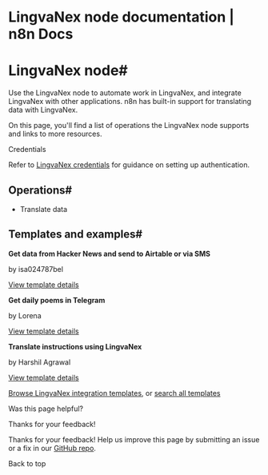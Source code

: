 # LingvaNex node documentation | n8n Docs

[ ](https://github.com/n8n-io/n8n-docs/edit/main/docs/integrations/builtin/app-nodes/n8n-nodes-base.lingvanex.md "Edit this page")

# LingvaNex node#

Use the LingvaNex node to automate work in LingvaNex, and integrate LingvaNex with other applications. n8n has built-in support for translating data with LingvaNex.

On this page, you'll find a list of operations the LingvaNex node supports and links to more resources.

Credentials

Refer to [LingvaNex credentials](../../credentials/lingvanex/) for guidance on setting up authentication. 

## Operations#

  * Translate data

## Templates and examples#

**Get data from Hacker News and send to Airtable or via SMS**

by isa024787bel

[View template details](https://n8n.io/workflows/888-get-data-from-hacker-news-and-send-to-airtable-or-via-sms/)

**Get daily poems in Telegram**

by Lorena

[View template details](https://n8n.io/workflows/975-get-daily-poems-in-telegram/)

**Translate instructions using LingvaNex**

by Harshil Agrawal

[View template details](https://n8n.io/workflows/797-translate-instructions-using-lingvanex/)

[Browse LingvaNex integration templates](https://n8n.io/integrations/lingvanex/), or [search all templates](https://n8n.io/workflows/)

Was this page helpful? 

Thanks for your feedback! 

Thanks for your feedback! Help us improve this page by submitting an issue or a fix in our [GitHub repo](https://github.com/n8n-io/n8n-docs). 

Back to top